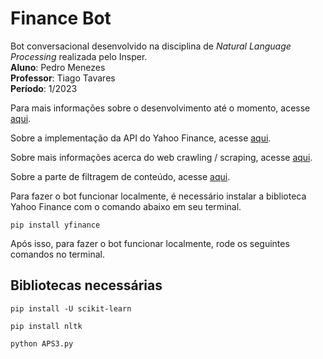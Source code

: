 # Finance Bot

Bot conversacional desenvolvido na disciplina de *Natural Language Processing* realizada pelo Insper. <br />
**Aluno**: Pedro Menezes <br />
**Professor**: Tiago Tavares <br />
**Período**: 1/2023 <br />

Para mais informações sobre o desenvolvimento até o momento, acesse [aqui](ensaio_0.md).

Sobre a implementação da API do Yahoo Finance, acesse [aqui](ensaio_1.md).

Sobre mais informações acerca do web crawling / scraping, acesse [aqui](ensaio_2.md).

Sobre a parte de filtragem de conteúdo, acesse [aqui](ensaio_3.md).

Para fazer o bot funcionar localmente, é necessário instalar a biblioteca Yahoo Finance com o comando abaixo em seu terminal.

```
pip install yfinance
```

Após isso, para fazer o bot funcionar localmente, rode os seguintes comandos no terminal.


## Bibliotecas necessárias

```
pip install -U scikit-learn
```
```
pip install nltk
```
```
python APS3.py
```






